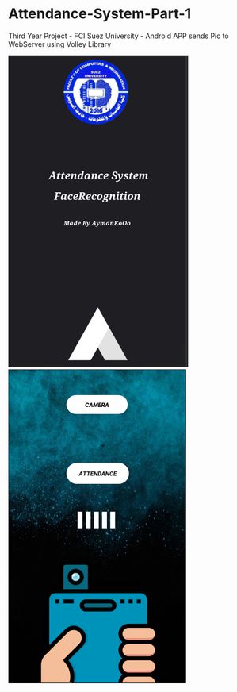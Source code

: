 # Attendance-System-Part-1 #
Third Year Project - FCI Suez University -
Android APP sends Pic to WebServer using Volley Library

<img src="Image/2.PNG"> <img src="Image/1.PNG">
